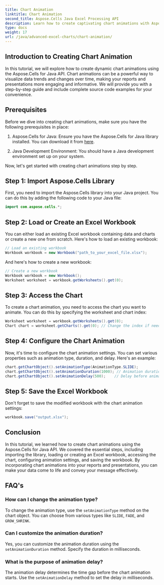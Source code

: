 ```yaml
---
title: Chart Animation
linktitle: Chart Animation
second_title: Aspose.Cells Java Excel Processing API
description: Learn how to create captivating chart animations with Aspose.Cells for Java. Step-by-step guide and source code included for dynamic data visualization.
type: docs
weight: 17
url: /java/advanced-excel-charts/chart-animation/
---
```


## Introduction to Creating Chart Animation

In this tutorial, we will explore how to create dynamic chart animations using the Aspose.Cells for Java API. Chart animations can be a powerful way to visualize data trends and changes over time, making your reports and presentations more engaging and informative. We will provide you with a step-by-step guide and include complete source code examples for your convenience.

## Prerequisites

Before we dive into creating chart animations, make sure you have the following prerequisites in place:

1. Aspose.Cells for Java: Ensure you have the Aspose.Cells for Java library installed. You can download it from [here](https://releases.aspose.com/cells/java/).

2. Java Development Environment: You should have a Java development environment set up on your system.

Now, let's get started with creating chart animations step by step.

## Step 1: Import Aspose.Cells Library

First, you need to import the Aspose.Cells library into your Java project. You can do this by adding the following code to your Java file:

```java
import com.aspose.cells.*;
```

## Step 2: Load or Create an Excel Workbook

You can either load an existing Excel workbook containing data and charts or create a new one from scratch. Here's how to load an existing workbook:

```java
// Load an existing workbook
Workbook workbook = new Workbook("path_to_your_excel_file.xlsx");
```

And here's how to create a new workbook:

```java
// Create a new workbook
Workbook workbook = new Workbook();
Worksheet worksheet = workbook.getWorksheets().get(0);
```

## Step 3: Access the Chart

To create a chart animation, you need to access the chart you want to animate. You can do this by specifying the worksheet and chart index:

```java
Worksheet worksheet = workbook.getWorksheets().get(0);
Chart chart = worksheet.getCharts().get(0); // Change the index if needed
```

## Step 4: Configure the Chart Animation

Now, it's time to configure the chart animation settings. You can set various properties such as animation type, duration, and delay. Here's an example:

```java
chart.getChartObject().setAnimationType(AnimationType.SLIDE);
chart.getChartObject().setAnimationDuration(1000); // Animation duration in milliseconds
chart.getChartObject().setAnimationDelay(500);    // Delay before animation starts (milliseconds)
```

## Step 5: Save the Excel Workbook

Don't forget to save the modified workbook with the chart animation settings:

```java
workbook.save("output.xlsx");
```

## Conclusion

In this tutorial, we learned how to create chart animations using the Aspose.Cells for Java API. We covered the essential steps, including importing the library, loading or creating an Excel workbook, accessing the chart, configuring animation settings, and saving the workbook. By incorporating chart animations into your reports and presentations, you can make your data come to life and convey your message effectively.

## FAQ's

### How can I change the animation type?

To change the animation type, use the `setAnimationType` method on the chart object. You can choose from various types like `SLIDE`, `FADE`, and `GROW_SHRINK`.

### Can I customize the animation duration?

Yes, you can customize the animation duration using the `setAnimationDuration` method. Specify the duration in milliseconds.

### What is the purpose of animation delay?

The animation delay determines the time gap before the chart animation starts. Use the `setAnimationDelay` method to set the delay in milliseconds.
